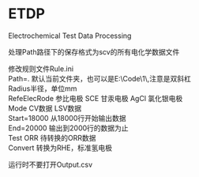 # ETDP  
Electrochemical Test Data Processing  

处理Path路径下的保存格式为scv的所有电化学数据文件  

修改规则文件Rule.ini  
Path=. 默认当前文件夹，也可以是E:\\Code\\1\\,注意是双斜杠  
Radius半径，单位mm  
RefeElecRode 参比电极 SCE 甘汞电极 AgCl 氯化银电极  
Mode CV数据  LSV数据  
Start=18000 从18000行开始输出数据  
End=20000 输出到2000行的数据为止  
Test ORR 待转换的ORR数据  
Convert 转换为RHE，标准氢电极  

运行时不要打开Output.csv  
